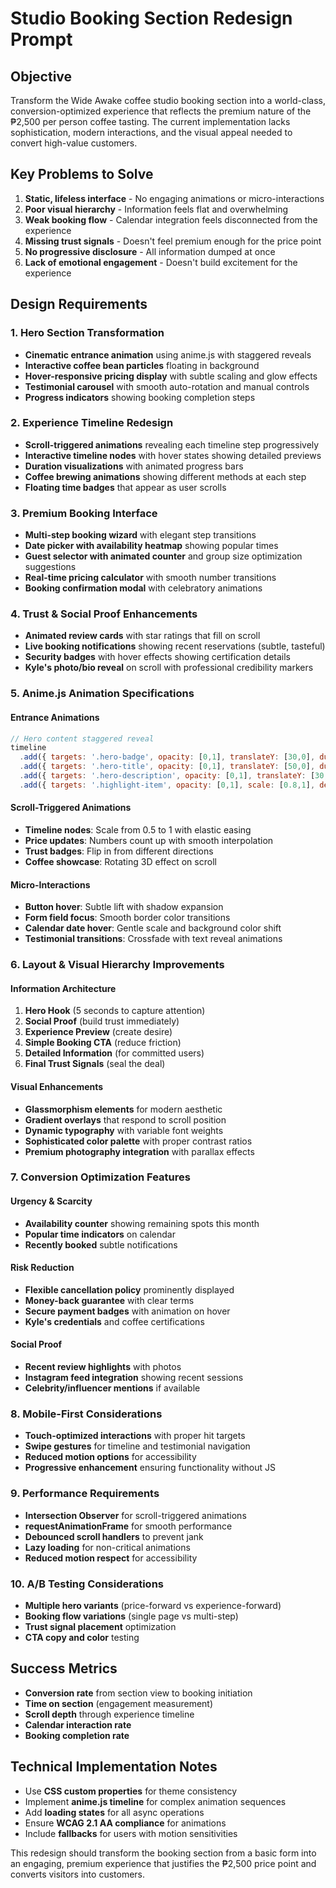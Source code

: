# Studio Booking Section Redesign Prompt

## Objective
Transform the Wide Awake coffee studio booking section into a world-class, conversion-optimized experience that reflects the premium nature of the ₱2,500 per person coffee tasting. The current implementation lacks sophistication, modern interactions, and the visual appeal needed to convert high-value customers.

## Key Problems to Solve
1. **Static, lifeless interface** - No engaging animations or micro-interactions
2. **Poor visual hierarchy** - Information feels flat and overwhelming  
3. **Weak booking flow** - Calendar integration feels disconnected from the experience
4. **Missing trust signals** - Doesn't feel premium enough for the price point
5. **No progressive disclosure** - All information dumped at once
6. **Lack of emotional engagement** - Doesn't build excitement for the experience

## Design Requirements

### 1. Hero Section Transformation
- **Cinematic entrance animation** using anime.js with staggered reveals
- **Interactive coffee bean particles** floating in background
- **Hover-responsive pricing display** with subtle scaling and glow effects
- **Testimonial carousel** with smooth auto-rotation and manual controls
- **Progress indicators** showing booking completion steps

### 2. Experience Timeline Redesign
- **Scroll-triggered animations** revealing each timeline step progressively
- **Interactive timeline nodes** with hover states showing detailed previews
- **Duration visualizations** with animated progress bars
- **Coffee brewing animations** showing different methods at each step
- **Floating time badges** that appear as user scrolls

### 3. Premium Booking Interface
- **Multi-step booking wizard** with elegant step transitions
- **Date picker with availability heatmap** showing popular times
- **Guest selector with animated counter** and group size optimization suggestions
- **Real-time pricing calculator** with smooth number transitions
- **Booking confirmation modal** with celebratory animations

### 4. Trust & Social Proof Enhancements
- **Animated review cards** with star ratings that fill on scroll
- **Live booking notifications** showing recent reservations (subtle, tasteful)
- **Security badges** with hover effects showing certification details
- **Kyle's photo/bio reveal** on scroll with professional credibility markers

### 5. Anime.js Animation Specifications

#### Entrance Animations
```javascript
// Hero content staggered reveal
timeline
  .add({ targets: '.hero-badge', opacity: [0,1], translateY: [30,0], duration: 800 })
  .add({ targets: '.hero-title', opacity: [0,1], translateY: [50,0], duration: 1000 }, '-=400')
  .add({ targets: '.hero-description', opacity: [0,1], translateY: [30,0], duration: 800 }, '-=600')
  .add({ targets: '.highlight-item', opacity: [0,1], scale: [0.8,1], delay: anime.stagger(100) }, '-=400')
```

#### Scroll-Triggered Animations
- **Timeline nodes**: Scale from 0.5 to 1 with elastic easing
- **Price updates**: Numbers count up with smooth interpolation
- **Trust badges**: Flip in from different directions
- **Coffee showcase**: Rotating 3D effect on scroll

#### Micro-Interactions
- **Button hover**: Subtle lift with shadow expansion
- **Form field focus**: Smooth border color transitions
- **Calendar date hover**: Gentle scale and background color shift
- **Testimonial transitions**: Crossfade with text reveal animations

### 6. Layout & Visual Hierarchy Improvements

#### Information Architecture
1. **Hero Hook** (5 seconds to capture attention)
2. **Social Proof** (build trust immediately)
3. **Experience Preview** (create desire)
4. **Simple Booking CTA** (reduce friction)
5. **Detailed Information** (for committed users)
6. **Final Trust Signals** (seal the deal)

#### Visual Enhancements
- **Glassmorphism elements** for modern aesthetic
- **Gradient overlays** that respond to scroll position
- **Dynamic typography** with variable font weights
- **Sophisticated color palette** with proper contrast ratios
- **Premium photography integration** with parallax effects

### 7. Conversion Optimization Features

#### Urgency & Scarcity
- **Availability counter** showing remaining spots this month
- **Popular time indicators** on calendar
- **Recently booked** subtle notifications

#### Risk Reduction
- **Flexible cancellation policy** prominently displayed
- **Money-back guarantee** with clear terms
- **Secure payment badges** with animation on hover
- **Kyle's credentials** and coffee certifications

#### Social Proof
- **Recent review highlights** with photos
- **Instagram feed integration** showing recent sessions
- **Celebrity/influencer mentions** if available

### 8. Mobile-First Considerations
- **Touch-optimized interactions** with proper hit targets
- **Swipe gestures** for timeline and testimonial navigation  
- **Reduced motion options** for accessibility
- **Progressive enhancement** ensuring functionality without JS

### 9. Performance Requirements
- **Intersection Observer** for scroll-triggered animations
- **requestAnimationFrame** for smooth performance
- **Debounced scroll handlers** to prevent jank
- **Lazy loading** for non-critical animations
- **Reduced motion respect** for accessibility

### 10. A/B Testing Considerations
- **Multiple hero variants** (price-forward vs experience-forward)
- **Booking flow variations** (single page vs multi-step)
- **Trust signal placement** optimization
- **CTA copy and color** testing

## Success Metrics
- **Conversion rate** from section view to booking initiation
- **Time on section** (engagement measurement)
- **Scroll depth** through experience timeline
- **Calendar interaction rate**
- **Booking completion rate**

## Technical Implementation Notes
- Use **CSS custom properties** for theme consistency
- Implement **anime.js timeline** for complex animation sequences
- Add **loading states** for all async operations
- Ensure **WCAG 2.1 AA compliance** for animations
- Include **fallbacks** for users with motion sensitivities

This redesign should transform the booking section from a basic form into an engaging, premium experience that justifies the ₱2,500 price point and converts visitors into customers. 